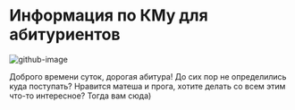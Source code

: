 # Информация по КМу для абитуриентов
![github-image](https://psv4.userapi.com/c505536/u167981660/docs/d7/440f1c33d553/smol_smol_logo.jpg?extra=xwIPuVPdIWjQVWzh2JtZaZ8ggplRzOCn8gf-1FvKCJMnoqYFHvvHoJ_-6r_1qIA-UBMUByfQg2gcVwLZHI4zuHWMhD8n6BBm6HPaqSj8nF4UMqaZTC5Bpw4feDtKPl8B5cpc4Z2OsEf1HciysDCT0NU)

   Доброго времени суток, дорогая абитура! До сих пор не определились куда поступать? Нравится матеша и прога, хотите делать со всем этим что-то интересное? Тогда вам сюда)
